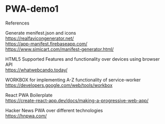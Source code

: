 # PWA-demo1

References

Generate menifest.json and icons  
  https://realfavicongenerator.net/  
  https://app-manifest.firebaseapp.com/  
  https://www.simicart.com/manifest-generator.html/

HTML5 Supported Features and functionality over devices using browser API  
https://whatwebcando.today/
  
WORKBOX for implementing A-Z functionality of service-worker  
https://developers.google.com/web/tools/workbox
  
React PWA Boilerplate  
https://create-react-app.dev/docs/making-a-progressive-web-app/
  
Hacker News PWA over different technologies  
https://hnpwa.com/

 	
 	
